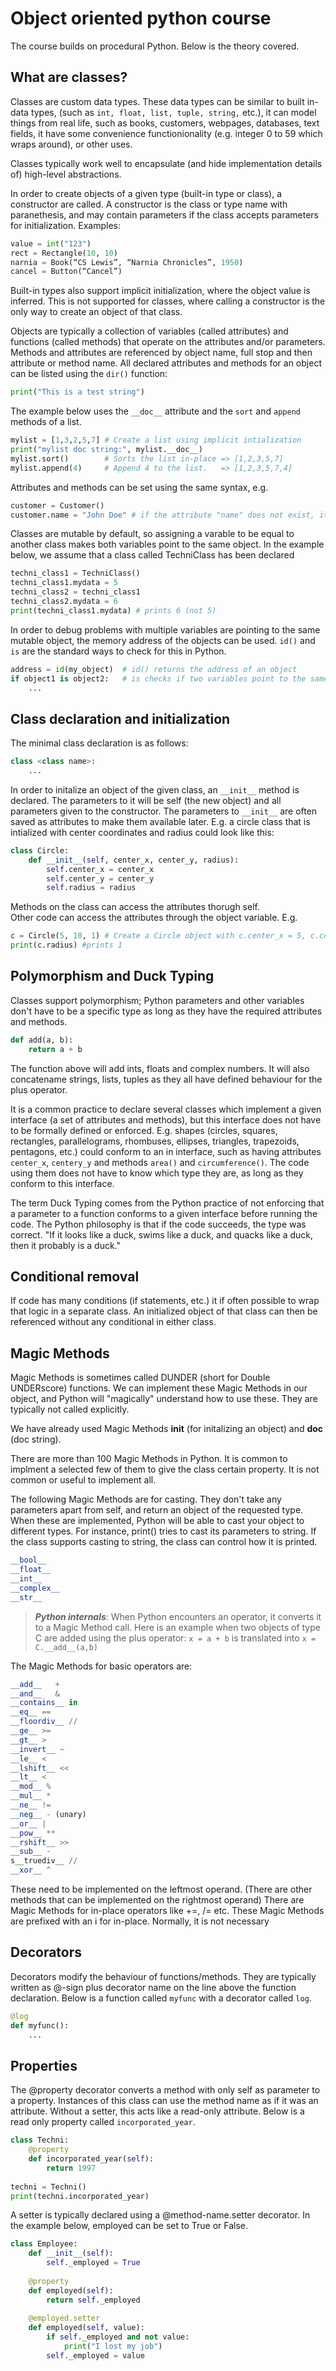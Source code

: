 # Object oriented python course
The course builds on procedural Python. Below is the theory covered.  


## What are classes?
Classes are custom data types. These data types can be similar to built in-data types, (such as `int, float, list, tuple, string,` etc.), it can model things from real life, such as books, customers, webpages, databases, text fields, it have some convenience functionionality (e.g. integer 0 to 59 which wraps around), or other uses.     

Classes typically work well to encapsulate (and hide implementation details of) high-level abstractions. 

In order to create objects of a given type (built-in type or class), a constructor are called. A constructor is the class or type name with paranethesis, and may contain parameters if the class accepts parameters for initialization. 
Examples:  
```Python
value = int("123")
rect = Rectangle(10, 10)
narnia = Book(“CS Lewis”, “Narnia Chronicles”, 1950)
cancel = Button(“Cancel”)
```

Built-in types also support implicit initialization, where the object value is inferred. This is not supported for classes, where calling a constructor is the only way to create an object of that class.

Objects are typically a collection of variables (called attributes) and functions (called methods) that operate on the attributes and/or parameters. Methods and attributes are referenced by object name, full stop and then attribute or method name. All declared attributes and methods for an object can be listed using the `dir()` function:

```Python
print("This is a test string")
```

The example below uses the `__doc__` attribute and the `sort` and `append` methods of a list. 
```Python
mylist = [1,3,2,5,7] # Create a list using implicit intialization 
print("mylist doc string:", mylist.__doc__) 
mylist.sort()        # Sorts the list in-place => [1,2,3,5,7]
mylist.append(4)     # Append 4 to the list.   => [1,2,3,5,7,4]
```

Attributes and methods can be set using the same syntax, e.g. 
```Python
customer = Customer() 
customer.name = "John Doe" # if the attribute "name" does not exist, it will be created.
```

Classes are mutable by default, so assigning a varable to be equal to another class makes both variables point to the same object. In the example below, we assume that a class called TechniClass has been declared
 
```Python
techni_class1 = TechniClass()
techni_class1.mydata = 5
techni_class2 = techni_class1
techni_class2.mydata = 6
print(techni_class1.mydata) # prints 6 (not 5)
```
In order to debug problems with multiple variables are pointing to the same mutable object, the memory address of the objects can be used. `id()` and `is` are the standard ways to check for this in Python. 
```Python
address = id(my_object)  # id() returns the address of an object
if object1 is object2:   # is checks if two variables point to the same object. Syntactic sugar for id(object1) == id(object2)
    ...
```

## Class declaration and initialization
The minimal class declaration is as follows: 
```Python
class <class name>:
    ...
```

In order to initalize an object of the given class, an `__init__` method is declared. The parameters to it will be self (the new object) and all parameters given to the constructor. The parameters to `__init__` are often saved as attributes to make them available later. E.g. a circle class that is intialized with center coordinates and radius could look like this: 
```Python
class Circle: 
    def __init__(self, center_x, center_y, radius):
        self.center_x = center_x
        self.center_y = center_y
        self.radius = radius
```
Methods on the class can access the attributes thorugh self.  
Other code can access the attributes through the object variable.  E.g. 
```Python
c = Circle(5, 10, 1) # Create a Circle object with c.center_x = 5, c.center_y = 10, c.radius = 1
print(c.radius) #prints 1
```

## Polymorphism and Duck Typing
Classes support polymorphism; Python  parameters and other variables don't have to be a specific type as long as they have the required attributes and methods. 
```Python
def add(a, b): 
    return a + b
```
The function above will add ints, floats and complex numbers. It will also concatename strings, lists, tuples as they all have defined behaviour for the plus operator.  

It is a common practice to declare several classes which implement a given interface (a set of attributes and methods), but this interface does not have to be formally defined or enforced. E.g. shapes (circles, squares, rectangles, parallelograms, rhombuses, ellipses, triangles, trapezoids, pentagons, etc.) could conform to an in interface, such as having attributes `center_x`, `centery_y` and methods `area()` and `circumference()`. The code using them does not have to know which type they are, as long as they conform to this interface. 

The term Duck Typing comes from the Python practice of not enforcing that a parameter to a function conforms to a given interface before running the code. The Python philosophy is that if the code succeeds, the type was correct. "If it looks like a duck, swims like a duck, and quacks like a duck, then it probably is a duck." 


## Conditional removal
If code has many conditions (if statements, etc.) it if often possible to wrap that logic in a separate class. An initialized object of that class can then be referenced without any conditional in either class. 


## Magic Methods
Magic Methods is sometimes called DUNDER (short for Double UNDERscore) functions. We can implement these Magic Methods in our object, and Python will "magically"  understand how to use these. They are typically not  called explicitly.

We have already used Magic Methods __init__ (for initalizing an object) and __doc__ (doc string). 

There are more than 100 Magic Methods in Python. It is common to implment a selected few of them to give the class certain property. It is not common or useful to implement all. 


The following Magic Methods are for casting. They don't take any parameters apart from self, and return an object of the requested type.  When these are implemented, Python will be able to cast your object to different types. For instance, print() tries to cast its parameters to string. If the class supports casting to string, the class can control how it is printed. 

```Python
__bool__
__float__
__int__
__complex__
__str__

```

> **_Python internals_**: When Python encounters an operator, it converts it to a Magic Method call. 
Here is an example when  two objects of type C are added using the plus operator:  ```x = a + b``` is translated into ```x = C.__add__(a,b)```

The Magic Methods for basic operators are: 
```Python
__add__   +
__and__   &
__contains__ in 
__eq__ ==
__floordiv__ // 
__ge__ >=
__gt__ > 
__invert__ ~
__le__ < 
__lshift__ <<
__lt__ <
__mod__ % 
__mul__ * 
__ne__ !=
__neg__ - (unary)
__or__ |
__pow__ **
__rshift__ >>
__sub__ - 
s__truediv__ //
__xor__ ^ 
```
These need to be implemented on the leftmost operand. (There are other methods that can be implemented on the rightmost operand)
There are Magic Methods for in-place operators like +=, /= etc. These Magic Methods are prefixed with an i for in-place. Normally, it is not necessary 
    
   
   
## Decorators
Decorators modify the behaviour of functions/methods. They are typically written as @-sign plus decorator name on the line above the function declaration. Below is a function called ```myfunc``` with a decorator called ```log```.
```Python
@log
def myfunc():
    ...
```  
## Properties
The @property decorator converts a method with only self as parameter to a property. Instances of this class can use the method name as if it was an attribute. Without a setter, this acts like a read-only attribute. Below is a read only property called ```incorporated_year```.
```Python
class Techni:
    @property
    def incorporated_year(self):
        return 1997
 
techni = Techni()
print(techni.incorporated_year)
```       
A setter is typically declared using a @method-name.setter decorator. In the example below, employed can be set to True or False. 
```Python
class Employee:
    def __init__(self):
        self._employed = True
        
    @property
    def employed(self):
        return self._employed
        
    @employed.setter
    def employed(self, value):
        if self._employed and not value:
            print("I lost my job")
        self._employed = value
```       
